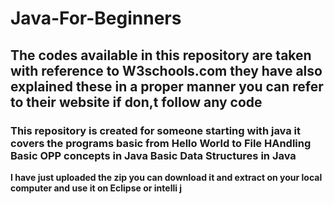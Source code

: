 # Java-For-Beginners
## The codes available in this repository are taken with reference to W3schools.com they have also explained these in a proper manner you can refer to their website if don,t follow any code ##
### This repository is created for someone starting with java it covers the programs basic from Hello World to File HAndling Basic OPP concepts in Java Basic Data Structures in Java ###
<b> I have just uploaded the zip you can download it and extract on your local computer and use it on Eclipse or intelli j</b>

